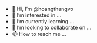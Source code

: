 - 👋 Hi, I’m @hoangthangvo
- 👀 I’m interested in ...
- 🌱 I’m currently learning ...
- 💞️ I’m looking to collaborate on ...
- 📫 How to reach me ...

<!---
hoangthangvo/hoangthangvo is a ✨ special ✨ repository because its `README.md` (this file) appears on your GitHub profile.
You can click the Preview link to take a look at your changes.
--->
